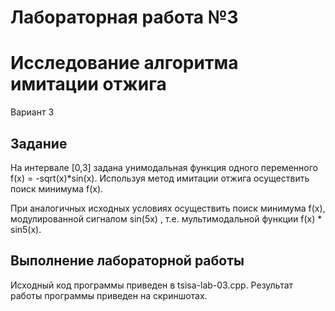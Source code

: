 # Лабораторная работа №3
# Исследование алгоритма имитации отжига
Вариант 3

## Задание

На интервале [0,3] задана унимодальная функция одного переменного f(x) = -sqrt(x)*sin(x). Используя метод имитации отжига осуществить поиск минимума f(x). 

При аналогичных исходных условиях осуществить поиск минимума f(x), модулированной сигналом sin(5x) , т.е. мультимодальной функции f(x) * sin5(x).

## Выполнение лабораторной работы

Исходный код программы приведен в tsisa-lab-03.cpp. Результат работы программы приведен на скриншотах.
